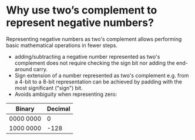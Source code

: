 # Why use two’s complement to represent negative numbers? #
Representing negative numbers as two's complement allows performing basic mathematical operations in fewer steps.
- adding/subtracting a negative number represented as two's complement does not require checking the sign bit nor adding the end-around carry.
- Sign extension of a number represented as two's complement e.g. from a 4-bit to a 8-bit representation can be achieved by padding with the most significant ("sign") bit.
- Avoids ambiguity when representing zero:

Binary | Decimal
-------|--------
0000 0000 | 0
1000 0000 | -128 
